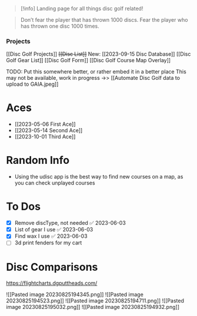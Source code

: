 > [!info] Landing page for all things disc golf related!

> Don’t fear the player that has thrown 1000 discs. Fear the player who has thrown one disc 1000 times.
### Projects
[[Disc Golf Projects]]
~~[[Disc List]]~~  New: [[2023-09-15 Disc Database]]
[[Disc Golf Gear List]]
[[Disc Golf Form]]
[[Disc Golf Course Map Overlay]]

TODO: Put this somewhere better, or rather embed it in a better place
This may not be available, work in progress ->> [[Automate Disc Golf data to upload to GAIA.jpeg]]

# Aces
- [[2023-05-06 First Ace]]
- [[2023-05-14 Second Ace]]
- [[2023-10-01 Third Ace]]

# Random Info
- Using the udisc app is the best way to find new courses on a map, as you can check unplayed courses

# To Dos
- [x] Remove discType, not needed ✅ 2023-06-03
- [x] List of gear I use ✅ 2023-06-03
- [x] Find wax I use ✅ 2023-06-03
- [ ] 3d print fenders for my cart

# Disc Comparisons

https://flightcharts.dgputtheads.com/

![[Pasted image 20230825194345.png]]
![[Pasted image 20230825194523.png]]
![[Pasted image 20230825194711.png]]
![[Pasted image 20230825195032.png]]
![[Pasted image 20230825194932.png]]


